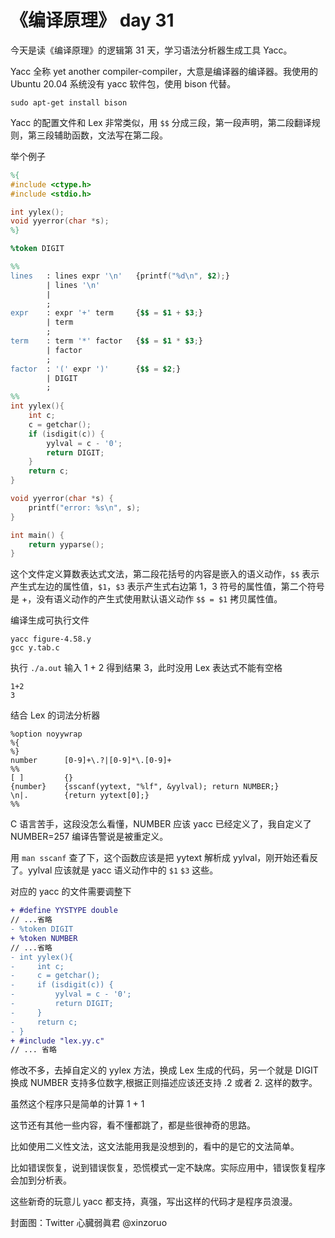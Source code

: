 # 《编译原理》 day 31

今天是读《编译原理》的逻辑第 31 天，学习语法分析器生成工具 Yacc。

Yacc 全称 yet another compiler-compiler，大意是编译器的编译器。我使用的 Ubuntu 20.04 系统没有 yacc 软件包，使用 bison 代替。

```
sudo apt-get install bison
```

Yacc 的配置文件和 Lex 非常类似，用 `$$` 分成三段，第一段声明，第二段翻译规则，第三段辅助函数，文法写在第二段。

举个例子

```yacc
%{
#include <ctype.h>
#include <stdio.h>

int yylex();
void yyerror(char *s);
%}

%token DIGIT

%%
lines   : lines expr '\n'   {printf("%d\n", $2);}
        | lines '\n'
        | 
        ;
expr    : expr '+' term     {$$ = $1 + $3;}
        | term
        ;
term    : term '*' factor   {$$ = $1 * $3;}
        | factor
        ;
factor  : '(' expr ')'      {$$ = $2;}
        | DIGIT
        ;
%%
int yylex(){
    int c;
    c = getchar();
    if (isdigit(c)) {
        yylval = c - '0';
        return DIGIT;
    }
    return c;
}

void yyerror(char *s) {
    printf("error: %s\n", s);
}

int main() {
    return yyparse();
}
```

这个文件定义算数表达式文法，第二段花括号的内容是嵌入的语义动作，`$$` 表示产生式左边的属性值，`$1`，`$3` 表示产生式右边第 1，3 符号的属性值，第二个符号是 +，没有语义动作的产生式使用默认语义动作 `$$ = $1` 拷贝属性值。

编译生成可执行文件

```
yacc figure-4.58.y
gcc y.tab.c
```

执行 `./a.out` 输入 1 + 2 得到结果 3，此时没用 Lex 表达式不能有空格

```
1+2
3
```

结合 Lex 的词法分析器

```
%option noyywrap
%{
%}
number      [0-9]+\.?|[0-9]*\.[0-9]+
%%
[ ]         {}
{number}    {sscanf(yytext, "%lf", &yylval); return NUMBER;}
\n|.        {return yytext[0];}
%%
```

C 语言苦手，这段没怎么看懂，NUMBER 应该 yacc 已经定义了，我自定义了 NUMBER=257 编译告警说是被重定义。

用 `man sscanf` 查了下，这个函数应该是把 yytext 解析成 yylval，刚开始还看反了。yylval 应该就是 yacc 语义动作中的 `$1` `$3` 这些。

对应的 yacc 的文件需要调整下

```diff
+ #define YYSTYPE double
// ...省略
- %token DIGIT
+ %token NUMBER
// ...省略
- int yylex(){
-     int c;
-     c = getchar();
-     if (isdigit(c)) {
-         yylval = c - '0';
-         return DIGIT;
-     }
-     return c;
- }
+ #include "lex.yy.c"
// ... 省略
```

修改不多，去掉自定义的 yylex 方法，换成 Lex 生成的代码，另一个就是 DIGIT 换成 NUMBER 支持多位数字,根据正则描述应该还支持 .2 或者 2. 这样的数字。

虽然这个程序只是简单的计算 1 + 1

这节还有其他一些内容，看不懂都跳了，都是些很神奇的思路。

比如使用二义性文法，这文法能用我是没想到的，看中的是它的文法简单。

比如错误恢复，说到错误恢复，恐慌模式一定不缺席。实际应用中，错误恢复程序会加到分析表。

这些新奇的玩意儿 yacc 都支持，真强，写出这样的代码才是程序员浪漫。

封面图：Twitter 心臓弱眞君 @xinzoruo